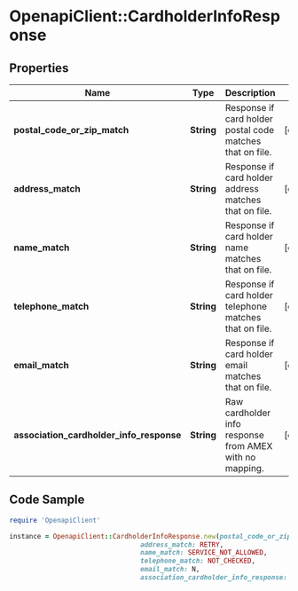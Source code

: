 # OpenapiClient::CardholderInfoResponse

## Properties

Name | Type | Description | Notes
------------ | ------------- | ------------- | -------------
**postal_code_or_zip_match** | **String** | Response if card holder postal code matches that on file. | [optional] 
**address_match** | **String** | Response if card holder address matches that on file. | [optional] 
**name_match** | **String** | Response if card holder name matches that on file. | [optional] 
**telephone_match** | **String** | Response if card holder telephone matches that on file. | [optional] 
**email_match** | **String** | Response if card holder email matches that on file. | [optional] 
**association_cardholder_info_response** | **String** | Raw cardholder info response from AMEX with no mapping. | [optional] 

## Code Sample

```ruby
require 'OpenapiClient'

instance = OpenapiClient::CardholderInfoResponse.new(postal_code_or_zip_match: Y,
                                 address_match: RETRY,
                                 name_match: SERVICE_NOT_ALLOWED,
                                 telephone_match: NOT_CHECKED,
                                 email_match: N,
                                 association_cardholder_info_response: YNUSR)
```


